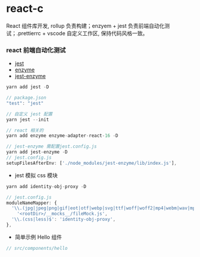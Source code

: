 # react-c

React 组件库开发, rollup 负责构建；enzyem + jest 负责前端自动化测试；.prettierrc + vscode 自定义工作区, 保持代码风格一致。

### react 前端自动化测试

- [jest](https://jestjs.io/zh-Hans/)
- [enzyme](https://github.com/enzymejs/enzyme)
- [jest-enzyme](https://github.com/enzymejs/enzyme-matchers/tree/master/packages/jest-enzyme)

```javascript
yarn add jest -D

// package.json
"test": "jest"

// 自定义 jest 配置
yarn jest --init

// react 相关的
yarn add enzyme enzyme-adapter-react-16 -D

// jest-enzyme 需配置jest.config.js
yarn add jest-enzyme -D
// jest.config.js
setupFilesAfterEnv: ['./node_modules/jest-enzyme/lib/index.js'],

```

- jest 模拟 css 模块

```javascript
yarn add identity-obj-proxy -D

// jest.config.js
moduleNameMapper: {
  '\\.(jpg|jpeg|png|gif|eot|otf|webp|svg|ttf|woff|woff2|mp4|webm|wav|mp3|m4a|aac|oga)$':
    '<rootDir>/__mocks__/fileMock.js',
  '\\.(css|less)$': 'identity-obj-proxy',
},
```

- 简单示例 Hello 组件

```javascript
// src/components/hello
```
